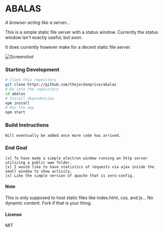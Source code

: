 # ABALAS
*A browser acting like a server...*

This is a simple static file server with a status window.
Currently the status window isn't exactly useful; but soon.

It does currently however make for a decent static file server.

![Screenshot](https://i.imgur.com/bgbvSwQ.png)

### Starting Development

```bash
# Clone this repository
git clone https://github.com/thejordanprice/abalas
# Go into the repository
cd abalas
# Install dependencies
npm install
# Run the app
npm start
```

### Build Instructions

    Will eventually be added once more code has arrived.

### End Goal

    [x] To have made a simple electron window running an http server utilizing a public www folder.
    [x] I would like to have statistics of requests via ajax inside the small window to show activity.
    [x] Like the simple version of apache that is zero-config.

#### Note

This is only supposed to host static files like index.html, css, and js... No dynamic content.
Fork if that is your thing.

#### License

MIT

